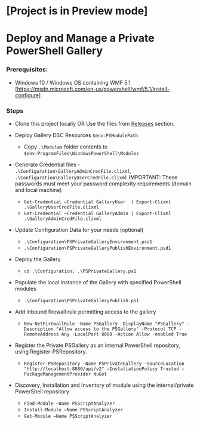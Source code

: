 # [Project is in Preview mode]
# Deploy and Manage a Private PowerShell Gallery


### Prerequisites:
- Windows 10 / Windows OS containing WMF 5.1 [https://msdn.microsoft.com/en-us/powershell/wmf/5.1/install-configure]


### Steps
- Clone this project locally OR Use the files from [Releases](https://github.com/PowerShell/PSPrivateGallery/releases) section.
- Deploy Gallery DSC Resources ``$env:PSModulePath``
    - Copy ``.\Modules`` folder contents to ``$env:ProgramFiles\WindowsPowerShell\Modules``
- Generate Credential files - ``.\Configuration\GalleryAdminCredFile.clixml``, ``.\Configuration\GalleryUserCredFile.clixml`` IMPORTANT: These passwords must meet your password complexity requirements (domain and local machine)
    - `Get-Credential –Credential GalleryUser  | Export-Clixml .\GalleryUserCredFile.clixml `
    - `Get-Credential –Credential GalleryAdmin | Export-Clixml .\GalleryAdminCredFile.clixml `
- Update Configuration Data for your needs (optional)
    - ``.\Configuration\PSPrivateGalleryEnvironment.psd1``
    - ``.\Configuration\PSPrivateGalleryPublishEnvironment.psd1``
- Deploy the Gallery
    - ``cd .\Configuration; .\PSPrivateGallery.ps1``
- Populate the local instance of the Gallery with specified PowerShell modules
    - ``.\Configuration\PSPrivateGalleryPublish.ps1``

 - Add inbound firewall rule permitting access to the gallery
   - `New-NetFirewallRule -Name PSGallery -DisplayName "PSGallery" -Description "Allow access to the PSGallery" -Protocol TCP -RemoteAddress Any -LocalPort 8080 -Action Allow -enabled True  `

 - Register the Private PSGallery as an internal PowerShell repository, using Register-PSRepository.
    - `Register-PSRepository –Name PSPrivateGallery –SourceLocation "http://localhost:8080/api/v2" –InstallationPolicy Trusted –PackageManagementProvider NuGet `

- Discovery, Installation and Inventory of module using the internal/private PowerShell repository
    - `Find-Module –Name PSScriptAnalyzer `
    - `Install-Module –Name PSScriptAnalyzer `
    - `Get-Module –Name PSScriptAnalyzer `


